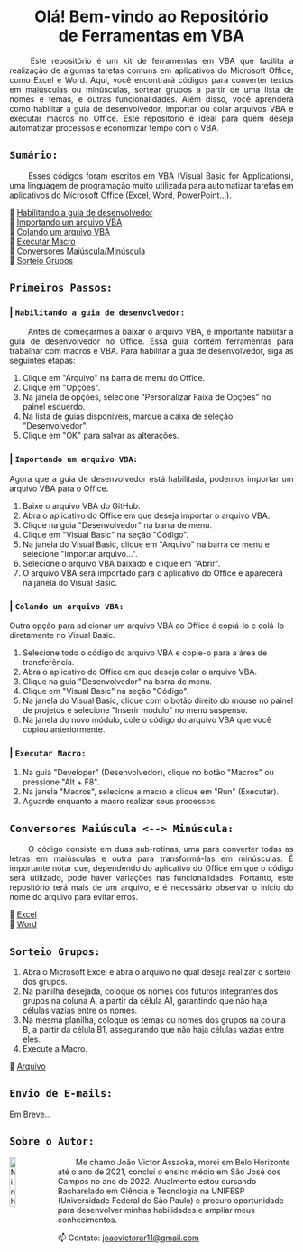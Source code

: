 <h1  align="center"> Olá! Bem-vindo ao Repositório <br> de Ferramentas em VBA </h1>
<p align="justify">
&emsp;&emsp; Este repositório é um kit de ferramentas em VBA que facilita a realização de algumas tarefas comuns em aplicativos do Microsoft Office, como Excel e Word. Aqui, você encontrará códigos para converter textos em maiúsculas ou minúsculas, sortear grupos a partir de uma lista de nomes e temas, e outras funcionalidades. Além disso, você aprenderá como habilitar a guia de desenvolvedor, importar ou colar arquivos VBA e executar macros no Office. Este repositório é ideal para quem deseja automatizar processos e economizar tempo com o VBA.
</p>


## `Sumário:`
<p align="justify">
&emsp;&emsp; Esses códigos foram escritos em VBA (Visual Basic for Applications), uma linguagem de programação muito utilizada para automatizar tarefas em aplicativos do Microsoft Office (Excel, Word, PowerPoint...).</p>

🔹 [Habilitando a guia de desenvolvedor](https://github.com/Assaoka/Kit-de-Ferramentas-VBA/blob/main/README.md#habilitando-a-guia-de-desenvolvedor)
<br>🔹 [Importando um arquivo VBA](https://github.com/Assaoka/Kit-de-Ferramentas-VBA/blob/main/README.md#importando-um-arquivo-vba)
<br>🔹 [Colando um arquivo VBA](https://github.com/Assaoka/Kit-de-Ferramentas-VBA/blob/main/README.md#colando-um-arquivo-vba)
<br>🔹 [Executar Macro](https://github.com/Assaoka/Kit-de-Ferramentas-VBA/blob/main/README.md#executar-macro)
<br>🔸 [Conversores Maiúscula/Minúscula](https://github.com/Assaoka/Kit-de-Ferramentas-VBA/blob/main/README.md#conversores-mai%C3%BAscula----min%C3%BAscula)
<br>🔸 [Sorteio Grupos](https://github.com/Assaoka/Kit-de-Ferramentas-VBA/blob/main/README.md#sorteio-grupos)


## `Primeiros Passos:`
### | `Habilitando a guia de desenvolvedor:`
<p align="justify">
&emsp;&emsp; Antes de começarmos a baixar o arquivo VBA, é importante habilitar a guia de desenvolvedor no Office. Essa guia contém ferramentas para trabalhar com macros e VBA. Para habilitar a guia de desenvolvedor, siga as seguintes etapas:

1.  Clique em "Arquivo" na barra de menu do Office.
2.  Clique em "Opções".
3.  Na janela de opções, selecione "Personalizar Faixa de Opções" no painel esquerdo.
4.  Na lista de guias disponíveis, marque a caixa de seleção "Desenvolvedor".
5.  Clique em "OK" para salvar as alterações.
</p>

### | `Importando um arquivo VBA:`
<p align="justify">
Agora que a guia de desenvolvedor está habilitada, podemos importar um arquivo VBA para o Office.

1.  Baixe o arquivo VBA do GitHub.
2.  Abra o aplicativo do Office em que deseja importar o arquivo VBA.
3.  Clique na guia "Desenvolvedor" na barra de menu.
4.  Clique em "Visual Basic" na seção "Código".
5.  Na janela do Visual Basic, clique em "Arquivo" na barra de menu e selecione "Importar arquivo...".
6.  Selecione o arquivo VBA baixado e clique em "Abrir".
7.  O arquivo VBA será importado para o aplicativo do Office e aparecerá na janela do Visual Basic.
</p>

### | `Colando um arquivo VBA:`
Outra opção para adicionar um arquivo VBA ao Office é copiá-lo e colá-lo diretamente no Visual Basic.
1.  Selecione todo o código do arquivo VBA e copie-o para a área de transferência.    
2.  Abra o aplicativo do Office em que deseja colar o arquivo VBA.
3.  Clique na guia "Desenvolvedor" na barra de menu.
4.  Clique em "Visual Basic" na seção "Código".
5.  Na janela do Visual Basic, clique com o botão direito do mouse no painel de projetos e selecione "Inserir módulo" no menu suspenso.
6.  Na janela do novo módulo, cole o código do arquivo VBA que você copiou anteriormente.

### | `Executar Macro:`
1. Na guia "Developer" (Desenvolvedor), clique no botão "Macros" ou pressione "Alt + F8".
2. Na janela "Macros", selecione a macro e clique em "Run" (Executar).
3. Aguarde enquanto a macro realizar seus processos.



## `Conversores Maiúscula <--> Minúscula:`
<p align="justify">
&emsp;&emsp; O código consiste em duas sub-rotinas, uma para converter todas as letras em maiúsculas e outra para transformá-las em minúsculas. É importante notar que, dependendo do aplicativo do Office em que o código será utilizado, pode haver variações nas funcionalidades. Portanto, este repositório terá mais de um arquivo, e é necessário observar o início do nome do arquivo para evitar erros.</p>

🔹 [Excel](https://github.com/Assaoka/Conversor-MAIUSCULA-minuscula/blob/main/Excel-ConversorMaiusculaMinuscula.bas)
<br>🔹 [Word](https://github.com/Assaoka/Conversor-MAIUSCULA-minuscula/blob/main/Word-ConversorMaiusculaMinuscula.bas)



## `Sorteio Grupos:`
1. Abra o Microsoft Excel e abra o arquivo no qual deseja realizar o sorteio dos grupos.
2. Na planilha desejada, coloque os nomes dos futuros integrantes dos grupos na coluna A, a partir da célula A1, garantindo que não haja células vazias entre os nomes.
3. Na mesma planilha, coloque os temas ou nomes dos grupos na coluna B, a partir da célula B1, assegurando que não haja células vazias entre eles.
4. Execute a Macro.

🔹 [Arquivo](https://github.com/Assaoka/Kit-de-Ferramentas-VBA/edit/main/README.md#executar-macro)



## `Envio de E-mails:`
Em Breve...



## `Sobre o Autor:`
<img src="https://avatars.githubusercontent.com/u/130188340?s=200&u=83c9d36fc760730d693236248c76d9464e4b92fc&v=4" alt="Minha Foto" align="left" width="15%" height="15%" style="margin-right: 10px">

<p align="justify">

&emsp;&emsp; Me chamo João Victor Assaoka, morei em Belo Horizonte até o ano de 2021, concluí o ensino médio em São José dos Campos no ano de 2022. Atualmente estou cursando Bacharelado em Ciência e Tecnologia na UNIFESP (Universidade Federal de São Paulo) e procuro oportunidade para desenvolver minhas habilidades e ampliar meus conhecimentos.

📫 Contato: joaovictorar11@gmail.com

</p>

##
